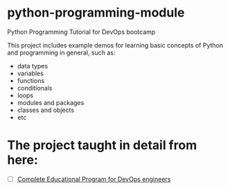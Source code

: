# python-programming-module
Python Programming Tutorial for DevOps bootcamp

This project includes example demos for learning basic concepts of Python and programming in general, such as:
- data types
- variables
- functions
- conditionals
- loops
- modules and packages
- classes and objects
- etc

# The project taught in detail from here:

- [ ] [Complete Educational Program for DevOps engineers](https://www.techworld-with-nana.com/devops-bootcamp)
